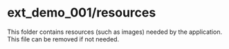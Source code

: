 # ext_demo_001/resources

This folder contains resources (such as images) needed by the application. This file can
be removed if not needed.
